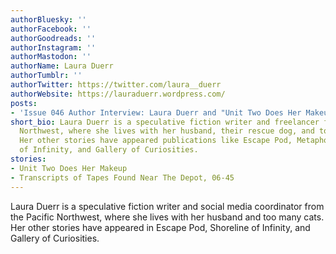 ```yaml
---
authorBluesky: ''
authorFacebook: ''
authorGoodreads: ''
authorInstagram: ''
authorMastodon: ''
authorName: Laura Duerr
authorTumblr: ''
authorTwitter: https://twitter.com/laura__duerr
authorWebsite: https://lauraduerr.wordpress.com/
posts:
- 'Issue 046 Author Interview: Laura Duerr and "Unit Two Does Her Makeup"'
short_bio: Laura Duerr is a speculative fiction writer and freelancer from the Pacific
  Northwest, where she lives with her husband, their rescue dog, and too many cats.
  Her other stories have appeared publications like Escape Pod, Metaphorosis, Shoreline
  of Infinity, and Gallery of Curiosities.
stories:
- Unit Two Does Her Makeup
- Transcripts of Tapes Found Near The Depot, 06-45
---
```


Laura Duerr is a speculative fiction writer and social media coordinator from the Pacific Northwest, where she lives with her husband and too many cats. Her other stories have appeared in Escape Pod, Shoreline of Infinity, and Gallery of Curiosities.